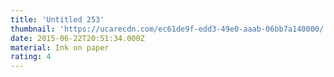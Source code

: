 ```yaml
---
title: 'Untitled 253'
thumbnail: 'https://ucarecdn.com/ec61de9f-edd3-49e0-aaab-06bb7a140000/'
date: 2015-06-22T20:51:34.000Z
material: Ink on paper
rating: 4
---
```

